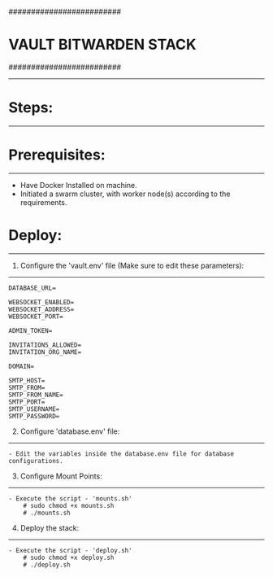 #########################
# VAULT BITWARDEN STACK #
#########################

--------
# Steps:
--------

# Prerequisites:
----------------
 - Have Docker Installed on machine.
 - Initiated a swarm cluster, with worker node(s) according to the requirements.


# Deploy:
---------

  1. Configure the 'vault.env' file (Make sure to edit these parameters):
  -----------------------------------------------------------------------
	
	DATABASE_URL=

	WEBSOCKET_ENABLED=
	WEBSOCKET_ADDRESS=
	WEBSOCKET_PORT=

	ADMIN_TOKEN=

	INVITATIONS_ALLOWED=
	INVITATION_ORG_NAME=

	DOMAIN=

	SMTP_HOST=
	SMTP_FROM=
	SMTP_FROM_NAME=
	SMTP_PORT=
	SMTP_USERNAME=
	SMTP_PASSWORD=


  2. Configure 'database.env' file:
  ---------------------------------
	- Edit the variables inside the database.env file for database configurations.


  3. Configure Mount Points:
  --------------------------
	- Execute the script - 'mounts.sh'
		# sudo chmod +x mounts.sh
		# ./mounts.sh

	
  4. Deploy the stack:
  --------------------
	- Execute the script - 'deploy.sh'
		# sudo chmod +x deploy.sh
		# ./deploy.sh
